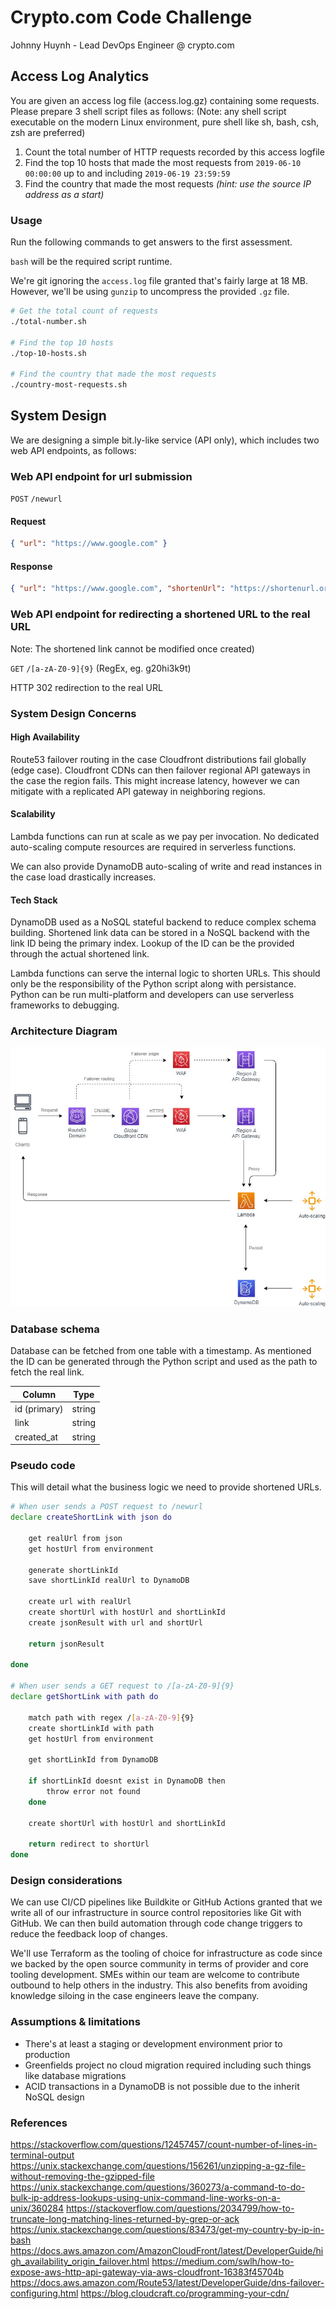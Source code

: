 # Crypto.com Code Challenge

Johnny Huynh - Lead DevOps Engineer @ crypto.com

## Access Log Analytics

You are given an access log file (access.log.gz) containing some requests.
Please prepare 3 shell script files as follows: (Note: any shell script executable on the
modern Linux environment, pure shell like sh, bash, csh, zsh are preferred)

1. Count the total number of HTTP requests recorded by this access logfile
2. Find the top 10 hosts that made the most requests from `2019-06-10 00:00:00` up to
and including `2019-06-19 23:59:59`
3. Find the country that made the most requests *(hint: use the source IP address as a
start)*

### Usage

Run the following commands to get answers to the first assessment.

`bash` will be the required script runtime.

We're git ignoring the `access.log` file granted that's fairly large at 18 MB. However, we'll be using `gunzip` to uncompress the provided `.gz` file.

```bash
# Get the total count of requests
./total-number.sh

# Find the top 10 hosts
./top-10-hosts.sh

# Find the country that made the most requests
./country-most-requests.sh
```

## System Design

We are designing a simple bit.ly-like service (API only), which includes two web API endpoints,
as follows:

### Web API endpoint for url submission

`POST` `/newurl`

#### Request

```json
{ "url": "https://www.google.com" }
```

#### Response

```json
{ "url": "https://www.google.com", "shortenUrl": "https://shortenurl.org/g20hi3k9"}
```

### Web API endpoint for redirecting a shortened URL to the real URL

Note: The shortened link cannot be modified once created)

`GET` `/[a-zA-Z0-9]{9}` (RegEx, eg. g20hi3k9t)

HTTP 302 redirection to the real URL

### System Design Concerns

#### High Availability

Route53 failover routing in the case Cloudfront distributions fail globally (edge case). Cloudfront CDNs can then failover regional API gateways in the case the region fails. This might increase latency, however we can mitigate with a replicated API gateway in neighboring regions.

#### Scalability

Lambda functions can run at scale as we pay per invocation. No dedicated auto-scaling compute resources are required in serverless functions.

We can also provide DynamoDB auto-scaling of write and read instances in the case load drastically increases.

#### Tech Stack

DynamoDB used as a NoSQL stateful backend to reduce complex schema building. Shortened link data can be stored in a NoSQL backend with the link ID being the primary index. Lookup of the ID can be the provided through the actual shortened link.

Lambda functions can serve the internal logic to shorten URLs. This should only be the responsibility of the Python script along with persistance. Python can be run multi-platform and developers can use serverless frameworks to debugging.

### Architecture Diagram

![](crypto.com.jpg)

### Database schema

Database can be fetched from one table with a timestamp. As mentioned the ID can be generated through the Python script and used as the path to fetch the real link.

| Column       | Type   |
|--------------|--------|
| id (primary) | string |
| link         | string |
| created_at   | string |

### Pseudo code

This will detail what the business logic we need to provide shortened URLs.

```bash
# When user sends a POST request to /newurl
declare createShortLink with json do

    get realUrl from json
    get hostUrl from environment

    generate shortLinkId
    save shortLinkId realUrl to DynamoDB
    
    create url with realUrl
    create shortUrl with hostUrl and shortLinkId
    create jsonResult with url and shortUrl

    return jsonResult

done

# When user sends a GET request to /[a-zA-Z0-9]{9}
declare getShortLink with path do

    match path with regex /[a-zA-Z0-9]{9}
    create shortLinkId with path
    get hostUrl from environment

    get shortLinkId from DynamoDB

    if shortLinkId doesnt exist in DynamoDB then
        throw error not found
    done
    
    create shortUrl with hostUrl and shortLinkId

    return redirect to shortUrl
done
```

### Design considerations

We can use CI/CD pipelines like Buildkite or GitHub Actions granted that we write all of our infrastructure in source control repositories like Git with GitHub. We can then build automation through code change triggers to reduce the feedback loop of changes.

We'll use Terraform as the tooling of choice for infrastructure as code since we backed by the open source community in terms of provider and core tooling development. SMEs within our team are welcome to contribute outbound to help others in the industry. This also benefits from avoiding knowledge siloing in the case engineers leave the company.

### Assumptions & limitations

- There's at least a staging or development environment prior to production
- Greenfields project no cloud migration required including such things like database migrations
- ACID transactions in a DynamoDB is not possible due to the inherit NoSQL design

### References

https://stackoverflow.com/questions/12457457/count-number-of-lines-in-terminal-output
https://unix.stackexchange.com/questions/156261/unzipping-a-gz-file-without-removing-the-gzipped-file
https://unix.stackexchange.com/questions/360273/a-command-to-do-bulk-ip-address-lookups-using-unix-command-line-works-on-a-unix/360284
https://stackoverflow.com/questions/2034799/how-to-truncate-long-matching-lines-returned-by-grep-or-ack
https://unix.stackexchange.com/questions/83473/get-my-country-by-ip-in-bash
https://docs.aws.amazon.com/AmazonCloudFront/latest/DeveloperGuide/high_availability_origin_failover.html
https://medium.com/swlh/how-to-expose-aws-http-api-gateway-via-aws-cloudfront-16383f45704b
https://docs.aws.amazon.com/Route53/latest/DeveloperGuide/dns-failover-configuring.html
https://blog.cloudcraft.co/programming-your-cdn/
